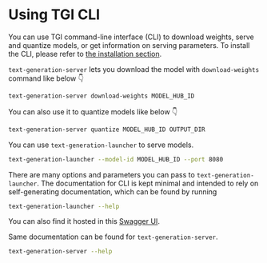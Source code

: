 # Using TGI CLI

You can use TGI command-line interface (CLI) to download weights, serve and quantize models, or get information on serving parameters. To install the CLI, please refer to [the installation section](./installation#install-cli).

`text-generation-server` lets you download the model with `download-weights` command like below 👇 

```bash
text-generation-server download-weights MODEL_HUB_ID
```

You can also use it to quantize models like below 👇 

```bash
text-generation-server quantize MODEL_HUB_ID OUTPUT_DIR 
```

You can use `text-generation-launcher` to serve models. 

```bash
text-generation-launcher --model-id MODEL_HUB_ID --port 8080
```

There are many options and parameters you can pass to `text-generation-launcher`. The documentation for CLI is kept minimal and intended to rely on self-generating documentation, which can be found by running 

```bash
text-generation-launcher --help
``` 

You can also find it hosted in this [Swagger UI](https://huggingface.github.io/text-generation-inference/).

Same documentation can be found for `text-generation-server`.

```bash
text-generation-server --help
```

